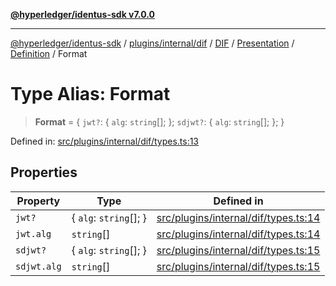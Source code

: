 [**@hyperledger/identus-sdk v7.0.0**](../../../../../../../../../../README.md)

***

[@hyperledger/identus-sdk](../../../../../../../../../../README.md) / [plugins/internal/dif](../../../../../../../README.md) / [DIF](../../../../../README.md) / [Presentation](../../../README.md) / [Definition](../README.md) / Format

# Type Alias: Format

> **Format** = \{ `jwt?`: \{ `alg`: `string`[]; \}; `sdjwt?`: \{ `alg`: `string`[]; \}; \}

Defined in: [src/plugins/internal/dif/types.ts:13](https://github.com/hyperledger/identus-edge-agent-sdk-ts/blob/96423ee84b124a31ce63036d9d623d1cb73a13c2/src/plugins/internal/dif/types.ts#L13)

## Properties

| Property | Type | Defined in |
| ------ | ------ | ------ |
| <a id="jwt"></a> `jwt?` | \{ `alg`: `string`[]; \} | [src/plugins/internal/dif/types.ts:14](https://github.com/hyperledger/identus-edge-agent-sdk-ts/blob/96423ee84b124a31ce63036d9d623d1cb73a13c2/src/plugins/internal/dif/types.ts#L14) |
| `jwt.alg` | `string`[] | [src/plugins/internal/dif/types.ts:14](https://github.com/hyperledger/identus-edge-agent-sdk-ts/blob/96423ee84b124a31ce63036d9d623d1cb73a13c2/src/plugins/internal/dif/types.ts#L14) |
| <a id="sdjwt"></a> `sdjwt?` | \{ `alg`: `string`[]; \} | [src/plugins/internal/dif/types.ts:15](https://github.com/hyperledger/identus-edge-agent-sdk-ts/blob/96423ee84b124a31ce63036d9d623d1cb73a13c2/src/plugins/internal/dif/types.ts#L15) |
| `sdjwt.alg` | `string`[] | [src/plugins/internal/dif/types.ts:15](https://github.com/hyperledger/identus-edge-agent-sdk-ts/blob/96423ee84b124a31ce63036d9d623d1cb73a13c2/src/plugins/internal/dif/types.ts#L15) |
